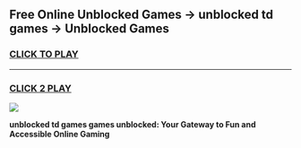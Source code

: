 
## Free Online Unblocked Games → unblocked td games → Unblocked Games
<h3>
<a href="https://premium.freeplayer.one?title=unblocked_td_games&ref=21F">CLICK TO PLAY</a></h3>
<hr>

<h3>
<a href="https://premium.freeplayer.one?title=unblocked_td_games&ref=21F">CLICK 2 PLAY</a>
  
</h3>

<a href="https://premium.freeplayer.one?title=unblocked_td_games&ref=21F/"><img src="https://clearcache.store/games.png"></a>


**unblocked td games games unblocked: Your Gateway to Fun and Accessible Online Gaming**
